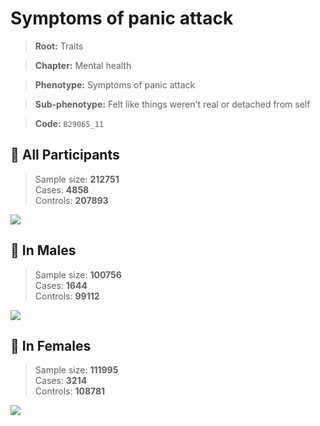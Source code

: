 # Symptoms of panic attack
> **Root:** Traits  

> **Chapter:** Mental health  

> **Phenotype:** Symptoms of panic attack  

> **Sub-phenotype:** Felt like things weren't real or detached from self  

> **Code:** `B29065_11`

## 🧪 All Participants  
> Sample size: **212751**  
> Cases: **4858**  
> Controls: **207893**
<img src="/Traits/Figures/ALL/B29065_11.png"/>
<CsvTable src="/Traits/Data/ALL/LG_B29065_11.csv" label="🔍 View full results" />

## 👨 In Males  
> Sample size: **100756**  
> Cases: **1644**  
> Controls: **99112**
<img src="/Traits/Figures/Male/B29065_11.png"/>
<CsvTable src="/Traits/Data/Male/LG_B29065_11.csv" label="🔍 View full results" />

## 👩 In Females  
> Sample size: **111995**  
> Cases: **3214**  
> Controls: **108781**
<img src="/Traits/Figures/Female/B29065_11.png"/>
<CsvTable src="/Traits/Data/Female/LG_B29065_11.csv" label="🔍 View full results" />
